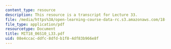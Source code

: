 ```yaml
---
content_type: resource
description: This resource is a transcript for Lecture 33.
file: /media/https%3A/open-learning-course-data-rc.s3.amazonaws.com/18-06-linear-algebra-spring-2010/08e4ccacddfc8dfdb1f84df83b966e8f_MIT18_06S10_L33.pdf
file_type: application/pdf
resourcetype: Document
title: MIT18_06S10_L33.pdf
uid: 08e4ccac-ddfc-8dfd-b1f8-4df83b966e8f
---
```

